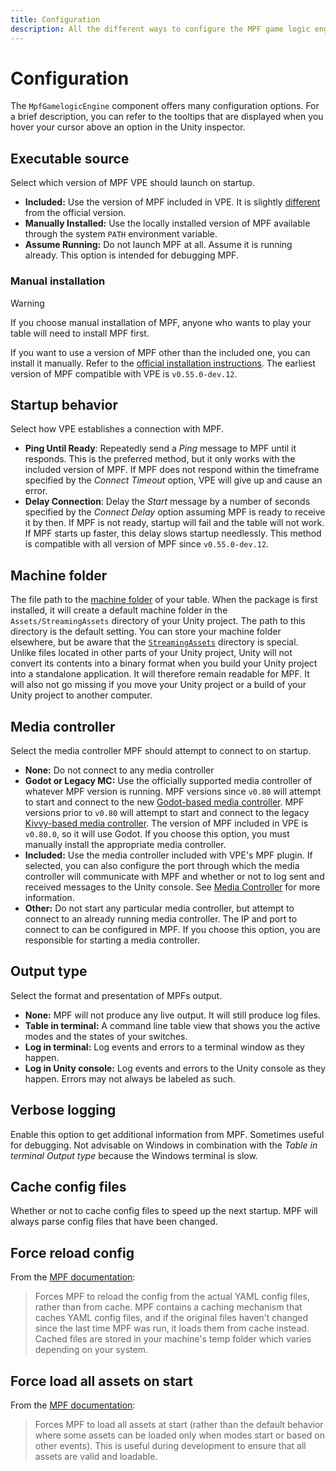 ```yaml
---
title: Configuration
description: All the different ways to configure the MPF game logic engine
---
```


# Configuration

The `MpfGamelogicEngine` component offers many configuration options. For a
brief description, you can refer to the tooltips that are displayed when you
hover your cursor above an option in the Unity inspector.

## Executable source

Select which version of MPF VPE should launch on startup.

- **Included:** Use the version of MPF included in VPE. It is slightly
  [different](technical-details.md#included-mpf-binaries) from the official
  version.
- **Manually Installed:** Use the locally installed version of MPF available
  through the system `PATH` environment variable.
- **Assume Running:** Do not launch MPF at all. Assume it is running already.
  This option is intended for debugging MPF.

### Manual installation

> [!WARNING]
>
> If you choose manual installation of MPF, anyone who wants to play your table
> will need to install MPF first.

If you want to use a version of MPF other than the included one, you can install
it manually. Refer to the
[official installation instructions](https://missionpinball.org/latest/install/).
The earliest version of MPF compatible with VPE is `v0.55.0-dev.12`.

## Startup behavior

Select how VPE establishes a connection with MPF.

- **Ping Until Ready**: Repeatedly send a _Ping_ message to MPF until it
  responds. This is the preferred method, but it only works with the included
  version of MPF. If MPF does not respond within the timeframe specified by the
  _Connect Timeout_ option, VPE will give up and cause an error.
- **Delay Connection**: Delay the _Start_ message by a number of seconds
  specified by the _Connect Delay_ option assuming MPF is ready to receive it by
  then. If MPF is not ready, startup will fail and the table will not work. If
  MPF starts up faster, this delay slows startup needlessly. This method is
  compatible with all version of MPF since `v0.55.0-dev.12`.

## Machine folder

The file path to the
[machine folder](https://missionpinball.org/latest/tutorial/2_creating_a_new_machine/)
of your table. When the package is first installed, it will create a default
machine folder in the `Assets/StreamingAssets` directory of your Unity project.
The path to this directory is the default setting. You can store your machine
folder elsewhere, but be aware that the
[`StreamingAssets`](https://docs.unity3d.com/Manual/StreamingAssets.html)
directory is special. Unlike files located in other parts of your Unity project,
Unity will not convert its contents into a binary format when you build your
Unity project into a standalone application. It will therefore remain readable
for MPF. It will also not go missing if you move your Unity project or a build
of your Unity project to another computer.

## Media controller

Select the media controller MPF should attempt to connect to on startup.

- **None:** Do not connect to any media controller
- **Godot or Legacy MC:** Use the officially supported media controller of
  whatever MPF version is running. MPF versions since `v0.80` will attempt to
  start and connect to the new
  [Godot-based media controller](https://missionpinball.org/latest/gmc/). MPF
  versions prior to `v0.80` will attempt to start and connect to the legacy
  [Kivvy-based media controller](https://missionpinball.org/latest/mc/). The
  version of MPF included in VPE is `v0.80.0`, so it will use Godot. If you
  choose this option, you must manually install the appropriate media
  controller.
- **Included:** Use the media controller included with VPE's MPF plugin. If
  selected, you can also configure the port through which the media controller
  will communicate with MPF and whether or not to log sent and received messages
  to the Unity console. See [Media Controller](media-controller.md) for more
  information.
- **Other:** Do not start any particular media controller, but attempt to
  connect to an already running media controller. The IP and port to connect to
  can be configured in MPF. If you choose this option, you are responsible for
  starting a media controller.

## Output type

Select the format and presentation of MPFs output.

- **None:** MPF will not produce any live output. It will still produce log
  files.
- **Table in terminal:** A command line table view that shows you the active
  modes and the states of your switches.
- **Log in terminal:** Log events and errors to a terminal window as they
  happen.
- **Log in Unity console:** Log events and errors to the Unity console as they
  happen. Errors may not always be labeled as such.

## Verbose logging

Enable this option to get additional information from MPF. Sometimes useful for
debugging. Not advisable on Windows in combination with the _Table in terminal_
_Output type_ because the Windows terminal is slow.

## Cache config files

Whether or not to cache config files to speed up the next startup. MPF will
always parse config files that have been changed.

## Force reload config

From the
[MPF documentation](https://missionpinball.org/latest/running/commands/game/):

> Forces MPF to reload the config from the actual YAML config files, rather than
> from cache. MPF contains a caching mechanism that caches YAML config files,
> and if the original files haven't changed since the last time MPF was run, it
> loads them from cache instead. Cached files are stored in your machine's temp
> folder which varies depending on your system.

## Force load all assets on start

From the
[MPF documentation](https://missionpinball.org/latest/running/commands/game/):

> Forces MPF to load all assets at start (rather than the default behavior where
> some assets can be loaded only when modes start or based on other events).
> This is useful during development to ensure that all assets are valid and
> loadable.

